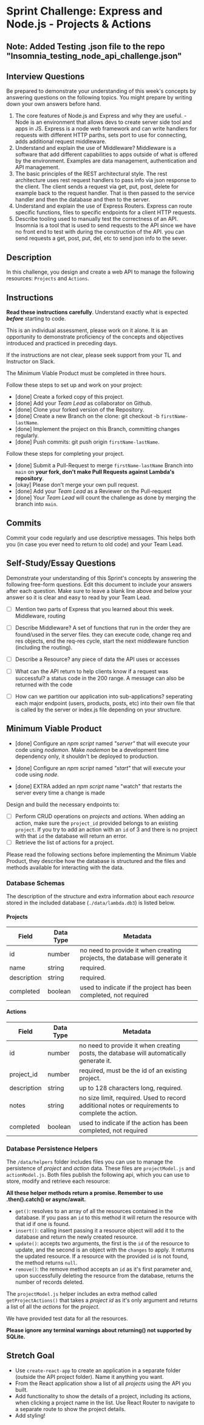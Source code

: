 # Sprint Challenge: Express and Node.js - Projects & Actions

## Note: Added Testing .json file to the repo "Insomnia_testing_node_api_challenge.json"

## Interview Questions

Be prepared to demonstrate your understanding of this week's concepts by answering questions on the following topics. You might prepare by writing down your own answers before hand.

1. The core features of Node.js and Express and why they are useful. - Node is an environment that allows devs to create server side tool and apps in JS. Express is a node web framework and can write handlers for requests with different HTTP parths, sets port to use for connecting, adds additional request middleware.
2. Understand and explain the use of Middleware? Middleware is a software that add different capabilities to apps outside of what is offered by the environment. Examples are data management, authentication and API management.
3. The basic principles of the REST architectural style. The rest architecture uses rest request handlers to pass info via json response to the client. The client sends a request via get, put, post, delete for example back to the request handler. That is then passed to the service handler and then the database and then to the server. 
4. Understand and explain the use of Express Routers. Express can route specific functions, files to specific endpoints for a client HTTP requests.
5. Describe tooling used to manually test the correctness of an API. Insomnia is a tool that is used to send requests to the API since we have no front end to test with during the construction of the API. you can send requests a get, post, put, del, etc to send json info to the sever.

## Description

In this challenge, you design and create a web API to manage the following resources: `Projects` and `Actions`.

## Instructions

**Read these instructions carefully**. Understand exactly what is expected **_before_** starting to code.

This is an individual assessment, please work on it alone. It is an opportunity to demonstrate proficiency of the concepts and objectives introduced and practiced in preceding days.

If the instructions are not clear, please seek support from your TL and Instructor on Slack.

The Minimum Viable Product must be completed in three hours.

Follow these steps to set up and work on your project:

-   [done] Create a forked copy of this project.
-   [done] Add your _Team Lead_ as collaborator on Github.
-   [done] Clone your forked version of the Repository.
-   [done] Create a new Branch on the clone: git checkout -b `firstName-lastName`.
-   [done] Implement the project on this Branch, committing changes regularly.
-   [done] Push commits: git push origin `firstName-lastName`.

Follow these steps for completing your project.

-   [done] Submit a Pull-Request to merge `firstName-lastName` Branch into `main` on **your fork, don't make Pull Requests against Lambda's repository**.
-   [okay] Please don't merge your own pull request.
-   [done] Add your _Team Lead_ as a Reviewer on the Pull-request
-   [done] Your _Team Lead_ will count the challenge as done by merging the branch into `main`.

## Commits

Commit your code regularly and use descriptive messages. This helps both you (in case you ever need to return to old code) and your Team Lead.

## Self-Study/Essay Questions

Demonstrate your understanding of this Sprint's concepts by answering the following free-form questions. Edit this document to include your answers after each question. Make sure to leave a blank line above and below your answer so it is clear and easy to read by your Team Lead.

-   [ ] Mention two parts of Express that you learned about this week. Middleware, routing

-   [ ] Describe Middleware? A set of functions that run in the order they are found/used in the server files. they can execute code, change req and res objects, end the req-res cycle, start the next middleware function (including the routing).

-   [ ] Describe a Resource? any piece of data the API uses or accesses

-   [ ] What can the API return to help clients know if a request was successful? a status code in the 200 range. A message can also be returned with the code

-   [ ] How can we partition our application into sub-applications? seperating each major endpoint (users, products, posts, etc) into their own file that is called by the server or index.js file depending on your structure.

## Minimum Viable Product

-   [done] Configure an _npm script_ named _"server"_ that will execute your code using _nodemon_. Make _nodemon_ be a development time dependency only, it shouldn't be deployed to production.
-   [done] Configure an _npm script_ named _"start"_ that will execute your code using _node_.

-   [done] EXTRA added an _npm script_ name "watch" that restarts the server every time a change is made

Design and build the necessary endpoints to:

-   [ ] Perform CRUD operations on _projects_ and _actions_. When adding an action, make sure the `project_id` provided belongs to an existing `project`. If you try to add an action with an `id` of 3 and there is no project with that `id` the database will return an error.
-   [ ] Retrieve the list of actions for a project.

Please read the following sections before implementing the Minimum Viable Product, they describe how the database is structured and the files and methods available for interacting with the data.

### Database Schemas

The description of the structure and extra information about each _resource_ stored in the included database (`./data/lambda.db3`) is listed below.

#### Projects

| Field       | Data Type | Metadata                                                                    |
| ----------- | --------- | --------------------------------------------------------------------------- |
| id          | number    | no need to provide it when creating projects, the database will generate it |
| name        | string    | required.                                                                   |
| description | string    | required.                                                                   |
| completed   | boolean   | used to indicate if the project has been completed, not required            |

#### Actions

| Field       | Data Type | Metadata                                                                                         |
| ----------- | --------- | ------------------------------------------------------------------------------------------------ |
| id          | number    | no need to provide it when creating posts, the database will automatically generate it.          |
| project_id  | number    | required, must be the id of an existing project.                                                 |
| description | string    | up to 128 characters long, required.                                                             |
| notes       | string    | no size limit, required. Used to record additional notes or requirements to complete the action. |
| completed   | boolean   | used to indicate if the action has been completed, not required                                  |

### Database Persistence Helpers

The `/data/helpers` folder includes files you can use to manage the persistence of _project_ and _action_ data. These files are `projectModel.js` and `actionModel.js`. Both files publish the following api, which you can use to store, modify and retrieve each resource:

**All these helper methods return a promise. Remember to use .then().catch() or async/await.**

-   `get()`: resolves to an array of all the resources contained in the database. If you pass an `id` to this method it will return the resource with that id if one is found.
-   `insert()`: calling insert passing it a resource object will add it to the database and return the newly created resource.
-   `update()`: accepts two arguments, the first is the `id` of the resource to update, and the second is an object with the `changes` to apply. It returns the updated resource. If a resource with the provided `id` is not found, the method returns `null`.
-   `remove()`: the remove method accepts an `id` as it's first parameter and, upon successfully deleting the resource from the database, returns the number of records deleted.

The `projectModel.js` helper includes an extra method called `getProjectActions()` that takes a _project id_ as it's only argument and returns a list of all the _actions_ for the _project_.

We have provided test data for all the resources.

**Please ignore any terminal warnings about returning() not supported by SQLite.**

## Stretch Goal

-   Use `create-react-app` to create an application in a separate folder (outside the API project folder). Name it anything you want.
-   From the React application show a list of all _projects_ using the API you built.
-   Add functionality to show the details of a project, including its actions, when clicking a project name in the list. Use React Router to navigate to a separate route to show the project details.
-   Add styling!

